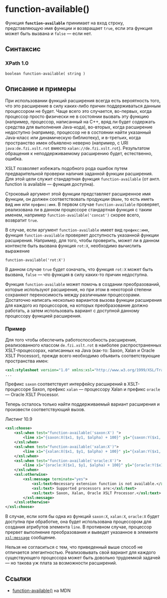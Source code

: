 # function-available()

Функция **`function-available`** принимает на вход строку, представляющую имя функции и возвращает `true`, если эта функция может быть вызвана и `false` — если нет.

## Синтаксис

### XPath 1.0

```
boolean function-available( string )
```

## Описание и примеры

При использовании функций расширения всегда есть вероятность того, что это расширение в силу каких-либо причин поддерживаться данным процессором не будет. Чаще всего это случается, во-первых, когда процессор просто физически не в состоянии вызвать эту функцию (например, процессор, написанный на C++, вряд ли будет содержать средства для выполнения Java-кода), во-вторых, когда расширение недоступно (например, процессор не в состоянии найти указанный Java-класс или динамическую библиотеку), и в-третьих, когда пространство имен объявлено неверно (например, с URI `java:de.fzi.xslt.rot` вместо `xalan://de.fzi.xslt.rot`). Результатом обращения к неподдерживаемому расширению будет, естественно, ошибка.

XSLT позволяет избежать подобного рода ошибок путем предварительной проверки наличия заданной функции расширения. Для этой цели служит стандартная функция `function-available` (от англ. function is available — функция доступна).

Строковый аргумент этой функции представляет расширенное имя функции, он должен соответствовать продукции `QName`, то есть иметь вид `имя` или `префикс:имя`. В первом случае `function-available` проверяет, реализована ли в данном процессоре стандартная функция с таким именем, например `function-available('concat')` скорее всего, возвратит `true`.

В случае, если аргумент `function-available` имеет вид `префикс:имя`, функция `function-available` проверяет доступность указанной функции расширения. Например, для того, чтобы проверить, может ли в данном контексте быть вызвана функция `rot:X`, необходимо вычислить выражение

```
function-available('rot:X')
```

В данном случае `true` будет означать, что функция `rot:X` может быть вызвана, `false` — что функция в силу каких-то причин недоступна.

Функция `function-available` может помочь в создании преобразований, которые используют расширения, но при этом в некоторой степени сохраняют переносимость между различными процессорами. Достаточно написать несколько вариантов вызова функции расширения для каждого из процессоров, на которых преобразование должно работать, а затем использовать вариант с доступной данному процессору функцией расширения.

### Пример

Для того чтобы обеспечить работоспособность расширения, реализованного классом `de.fzi.xslt.rot` в наиболее распространенных XSLT-процессорах, написанных на Java (как-то: Saxon, Xalan и Oracle XSLT Processor), прежде всего необходимо объявить соответствующие пространства имен:

```xml
<xsl:stylesheet version="1.0" xmlns:xsl="http://www.w3.org/1999/XSL/Transform" xmlns="http://www.w3.org/2000/svg" xmlns:saxon="java:de.fzi.xslt.rot" xmlns:xalan="xalan://de.fzi.xslt.rot" xmlns:oracle="http://www.oracle.com/XSL/Transform/java/de.fzi.xslt.rot" exclude-result-prefixes="saxon xalan oracle">
...
```

Префикс `saxon` соответствует интерфейсу расширений в XSLT-процессоре Saxon, префикс `xalan` — процессору Xalan и префикс `oracle` — Oracle XSLT Processor.

Теперь осталось только найти поддерживаемый вариант расширения и произвести соответствующий вызов.

Листинг 10.9

```xml
<xsl:choose>
    <xsl:when test="function-available('saxon:X') ">
        <line x1="{saxon:X($x1, $y1, $alpha) + 100}" y1="{saxon:Y($x1, $y1, $alpha) + 100}" x2="{saxon:X($x2, $y2, $alpha) + 100}" y2="{saxon:Y($x2, $y2, $alpha) + 100}"/>
    </xsl:when>
    <xsl:when test="function-available('xalan:X')">
        <line x1="{xalan:X($x1, $y1, $alpha) + 100}" y1="{xalan:Y($x1, $y1, $alpha) + 100}" x2="{xalan:X($x2, $y2, $alpha) + 100}" y2="{xalan:Y($x2, $y2, $alpha) + 100}"/>
    </xsl:when>
    <xsl:when test="function-available('oracle:X')">
        <line x1="{oracle:X($x1, $y1, $alpha) + 100}" y1="{oracle:Y($x1, $y1, $alpha) + 100}" x2="{oracle:X($x2, $y2, $alpha) + 100}" y2="{oracle:Y($x2, $y2, $alpha) + 100}"/>
    </xsl:when>
    <xsl:otherwise>
        <xsl:message terminate="yes">
            <xsl:text>Necessary extension function is not available.</xsl:text>
            <xsl:text> Supported processors are:</xsl:text>
            <xsl:text> Saxon, Xalan, Oracle XSLT Processor.</xsl:text>
        </xsl:message>
    </xsl:otherwise>
</xsl:choose>
```

В случае, если хотя бы одна из функций `saxon:X`, `xalan:X`, `oracle:X` будет доступна при обработке, она будет использована процессором для создания атрибутов элемента `line`. В противном случае, процессор прервет выполнение преобразования и выведет указанное в элементе [`xsl:message`](/xslt/xsl-message/) сообщение.

Нельзя не согласиться с тем, что приведенный выше способ не отличается элегантностью. Реализовывать свой вариант для каждого существующего процессора может быть довольно трудоемкой задачей — но такова уж плата за возможности расширений.

## Ссылки

- [function-available()](https://developer.mozilla.org/en-US/docs/Web/XPath/Functions/function-available) на MDN
